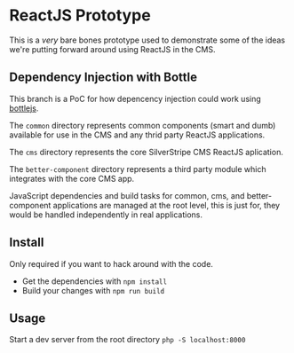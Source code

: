 # ReactJS Prototype

This is a _very_ bare bones prototype used to demonstrate some of the ideas we're putting forward around using ReactJS in the CMS.

## Dependency Injection with Bottle

This branch is a PoC for how depencency injection could work using [bottlejs](https://github.com/young-steveo/bottlejs).

The `common` directory represents common components (smart and dumb) available for use in the CMS and any thrid party ReactJS applications.

The `cms` directory represents the core SilverStripe CMS ReactJS aplication.

The `better-component` directory represents a third party module which integrates with the core CMS app.

JavaScript dependencies and build tasks for common, cms, and better-component applications are managed at the root level, this is just for, they would be handled independently in real applications.

## Install

Only required if you want to hack around with the code.

- Get the dependencies with `npm install`
- Build your changes with `npm run build`

## Usage

Start a dev server from the root directory `php -S localhost:8000`
